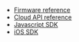 
- [Firmware reference](firmware)
- [Cloud API reference](api)
- [Javascript SDK](javascript)
- [iOS SDK](ios)
